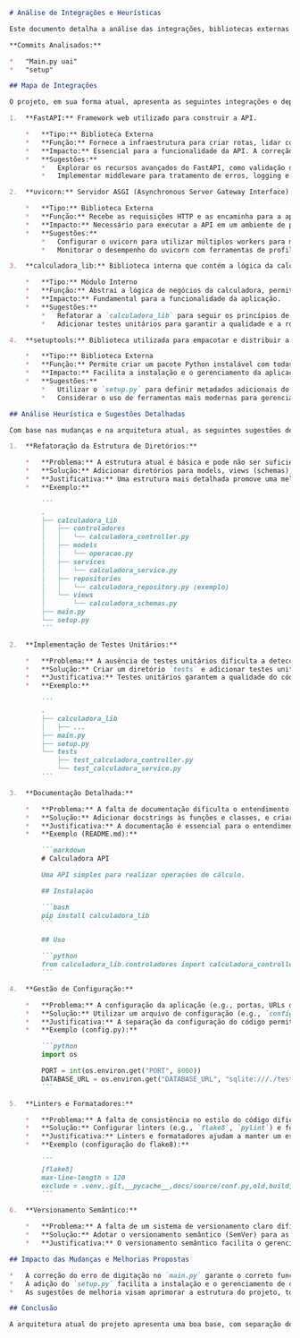 ```markdown
# Análise de Integrações e Heurísticas

Este documento detalha a análise das integrações, bibliotecas externas e APIs afetadas pelas mudanças nos commits recentes, juntamente com sugestões de melhorias.

**Commits Analisados:**

*   "Main.py uai"
*   "setup"

## Mapa de Integrações

O projeto, em sua forma atual, apresenta as seguintes integrações e dependências:

1.  **FastAPI:** Framework web utilizado para construir a API.

    *   **Tipo:** Biblioteca Externa
    *   **Função:** Fornece a infraestrutura para criar rotas, lidar com requisições HTTP e serializar/desserializar dados.
    *   **Impacto:** Essencial para a funcionalidade da API. A correção no `main.py` garante que o roteador do FastAPI seja incluído corretamente.
    *   **Sugestões:**
        *   Explorar os recursos avançados do FastAPI, como validação de dados com Pydantic, segurança com OAuth2 e documentação automática com Swagger/ReDoc.
        *   Implementar middleware para tratamento de erros, logging e autenticação.

2.  **uvicorn:** Servidor ASGI (Asynchronous Server Gateway Interface) utilizado para executar a aplicação FastAPI.

    *   **Tipo:** Biblioteca Externa
    *   **Função:** Recebe as requisições HTTP e as encaminha para a aplicação FastAPI.
    *   **Impacto:** Necessário para executar a API em um ambiente de produção.
    *   **Sugestões:**
        *   Configurar o uvicorn para utilizar múltiplos workers para melhorar o desempenho e a escalabilidade.
        *   Monitorar o desempenho do uvicorn com ferramentas de profiling e métricas.

3.  **calculadora_lib:** Biblioteca interna que contém a lógica da calculadora.

    *   **Tipo:** Módulo Interno
    *   **Função:** Abstrai a lógica de negócios da calculadora, permitindo a reutilização e a separação de responsabilidades.
    *   **Impacto:** Fundamental para a funcionalidade da aplicação.
    *   **Sugestões:**
        *   Refatorar a `calculadora_lib` para seguir os princípios de Clean Architecture e Domain-Driven Design (DDD), separando a lógica de negócios em camadas distintas (e.g., services, models, repositories).
        *   Adicionar testes unitários para garantir a qualidade e a robustez da biblioteca.

4.  **setuptools:** Biblioteca utilizada para empacotar e distribuir a aplicação.

    *   **Tipo:** Biblioteca Externa
    *   **Função:** Permite criar um pacote Python instalável com todas as suas dependências.
    *   **Impacto:** Facilita a instalação e o gerenciamento da aplicação.
    *   **Sugestões:**
        *   Utilizar o `setup.py` para definir metadados adicionais do projeto, como autores, licença e descrição detalhada.
        *   Considerar o uso de ferramentas mais modernas para gerenciamento de pacotes, como `poetry` ou `pipenv`.

## Análise Heurística e Sugestões Detalhadas

Com base nas mudanças e na arquitetura atual, as seguintes sugestões de melhoria são propostas:

1.  **Refatoração da Estrutura de Diretórios:**

    *   **Problema:** A estrutura atual é básica e pode não ser suficiente para projetos maiores e mais complexos.
    *   **Solução:** Adicionar diretórios para models, views (schemas), services e repositories.
    *   **Justificativa:** Uma estrutura mais detalhada promove uma melhor organização do código, facilitando a localização de arquivos e a compreensão da arquitetura do projeto.
    *   **Exemplo:**

        ```
        .
        ├── calculadora_lib
        │   ├── controladores
        │   │   └── calculadora_controller.py
        │   ├── models
        │   │   └── operacao.py
        │   ├── services
        │   │   └── calculadora_service.py
        │   ├── repositories
        │   │   └── calculadora_repository.py (exemplo)
        │   └── views
        │       └── calculadora_schemas.py
        ├── main.py
        └── setup.py
        ```

2.  **Implementação de Testes Unitários:**

    *   **Problema:** A ausência de testes unitários dificulta a detecção de erros e a refatoração do código.
    *   **Solução:** Criar um diretório `tests` e adicionar testes unitários para os controladores, modelos e serviços.
    *   **Justificativa:** Testes unitários garantem a qualidade do código, facilitam a detecção de erros e permitem a refatoração com segurança.
    *   **Exemplo:**

        ```
        .
        ├── calculadora_lib
        │   ├── ...
        ├── main.py
        ├── setup.py
        └── tests
            ├── test_calculadora_controller.py
            └── test_calculadora_service.py
        ```

3.  **Documentação Detalhada:**

    *   **Problema:** A falta de documentação dificulta o entendimento do código por outros desenvolvedores e a manutenção do projeto a longo prazo.
    *   **Solução:** Adicionar docstrings às funções e classes, e criar um arquivo `README.md` com informações sobre o projeto.
    *   **Justificativa:** A documentação é essencial para o entendimento do código e a colaboração.
    *   **Exemplo (README.md):**

        ```markdown
        # Calculadora API

        Uma API simples para realizar operações de cálculo.

        ## Instalação

        ```bash
        pip install calculadora_lib
        ```

        ## Uso

        ```python
        from calculadora_lib.controladores import calculadora_controller
        ```

4.  **Gestão de Configuração:**

    *   **Problema:** A configuração da aplicação (e.g., portas, URLs de bancos de dados) está hardcoded no código.
    *   **Solução:** Utilizar um arquivo de configuração (e.g., `config.py`) ou variáveis de ambiente para armazenar os parâmetros de configuração.
    *   **Justificativa:** A separação da configuração do código permite a alteração do comportamento da aplicação sem a necessidade de modificar o código-fonte.
    *   **Exemplo (config.py):**

        ```python
        import os

        PORT = int(os.environ.get("PORT", 8000))
        DATABASE_URL = os.environ.get("DATABASE_URL", "sqlite:///./test.db")
        ```

5.  **Linters e Formatadores:**

    *   **Problema:** A falta de consistência no estilo do código dificulta a leitura e a colaboração.
    *   **Solução:** Configurar linters (e.g., `flake8`, `pylint`) e formatadores (e.g., `black`, `autopep8`) para garantir a consistência do código.
    *   **Justificativa:** Linters e formatadores ajudam a manter um estilo de código consistente, facilitando a leitura e a colaboração.
    *   **Exemplo (configuração do flake8):**

        ```
        [flake8]
        max-line-length = 120
        exclude = .venv,.git,__pycache__,docs/source/conf.py,old,build,dist
        ```

6.  **Versionamento Semântico:**

    *   **Problema:** A falta de um sistema de versionamento claro dificulta o gerenciamento de dependências e a comunicação de mudanças importantes.
    *   **Solução:** Adotar o versionamento semântico (SemVer) para as versões do projeto.
    *   **Justificativa:** O versionamento semântico facilita o gerenciamento de dependências e a comunicação de mudanças importantes para os usuários da biblioteca.

## Impacto das Mudanças e Melhorias Propostas

*   A correção do erro de digitação no `main.py` garante o correto funcionamento da aplicação FastAPI.
*   A adição do `setup.py` facilita a instalação e o gerenciamento de dependências.
*   As sugestões de melhoria visam aprimorar a estrutura do projeto, tornando-o mais escalável, manutenível e fácil de entender.

## Conclusão

A arquitetura atual do projeto apresenta uma boa base, com separação de responsabilidades e gerenciamento de dependências. A implementação das sugestões de melhoria resultará em um código mais organizado, testável e fácil de manter, facilitando o desenvolvimento e a colaboração a longo prazo. A adoção de práticas de Clean Architecture e Domain-Driven Design (DDD) também contribuirá para a escalabilidade e a robustez do projeto.